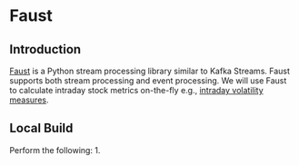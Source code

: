 # Faust

## Introduction

[Faust](https://github.com/robinhood/faust) is a Python stream processing library similar to Kafka Streams. Faust supports both stream processing and event processing. We will use Faust to calculate intraday stock metrics on-the-fly e.g., [intraday volatility measures](https://eranraviv.com/intraday-volatility-measures/).

## Local Build

Perform the following:
1. 